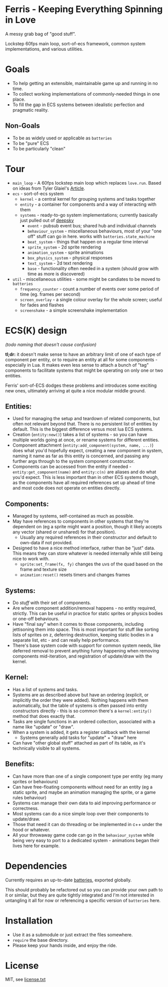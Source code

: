 # Ferris - Keeping Everything Spinning in Love

A messy grab bag of "good stuff".

Lockstep 60fps main loop, sort-of-ecs framework, common system implementations, and various utilities.

# Goals

- To help getting an extensible, maintainable game up and running in no time.
- To collect working implementations of commonly-needed things in one place.
- To fill the gap in ECS systems between idealistic perfection and pragmatic reality.

## Non-Goals

- To be as widely used or applicable as `batteries`
- To be "pure" ECS
- To be particularly "clean"

# Tour

- `main_loop` - A 60fps lockstep main loop which replaces `love.run`. Based on ideas from Tyler Glaiel's [Article](https://medium.com/@tglaiel/how-to-make-your-game-run-at-60fps-24c61210fe75).
- `ecs` - sort-of-ecs system
	- `kernel` - a central kernel for grouping systems and tasks together
	- `entity` - a container for components and a way of interacting with them
	- `systems` -  ready-to-go system implementations; currently basically just pulled out of [deepsky](https://cannonbreed.itch.io/deepsky)
		- `event` - pubsub event bus; shared hub and individual channels
		- `behaviour_system` - miscellaneous behaviours, most of your "one off" stuff can go in here. works with `batteries.state_machine`
		- `beat_system` - things that happen on a regular time interval
		- `sprite_system` - 2d sprite rendering
		- `animation_system` - sprite animations
		- `box_physics_system` - physical responses
		- `text_system` - 2d text rendering
		- `base` - functionality often needed in a system (should grow with time as more is discovered)
- `util` - miscellaneous utilities - some might be candiates to be moved to `batteries`
	- `frequency_counter` - count a number of events over some period of time (eg. frames per second)
	- `screen_overlay` - a single colour overlay for the whole screen; useful for fades and flashes
	- `screenshake` - a simple screenshake implementation

# ECS(K) design

_(todo naming that doesn't cause confusion)_

**tl;dr:** it doesn't make sense to have an arbitrary limit of one of each type of component per entity, or to require an entity at all for some components - especially in Lua. It makes even less sense to attach a bunch of "tag" components to facilitate systems that might be operating on only one or two entities.

Ferris' sort-of-ECS dodges these problems and introduces some exciting new ones, ultimately arriving at quite a nice modular middle ground.

## Entities:

- Used for managing the setup and teardown of related components, but often not relevant beyond that. There is no persistent list of entities by default. This is the biggest difference versus most lua ECS systems.
- Creation (`entity:new()`) takes a list of systems - so you can have multiple worlds going at once, or rename systems for different entities.
- Component attachment (`entity:add_component(system, name, ...)`) does what you'd hopefully expect, creating a new component in system, naming it name as far as this entity is concerned, and passing any further args through to the system component constructor.
- Components can be accessed from the entity if needed - `entity:get_component(name)` and `entity:c(n)` are aliases and do what you'd expect. This is less important than in other ECS systems though, as the components have all required references set up ahead of time and most code does not operate on entities directly.

## Components:

- Managed by systems, self-contained as much as possible.
- May have references to components in other systems that they're dependent on (eg a sprite might want a position, though it likely accepts any vector (shared or unshared) for that position).
	- Usually any required references in their constructor and default to own-data if not provided.
- Designed to have a nice method interface, rather than be "just" data. This means they can store whatever is needed internally while still being nice to work with.
	- `sprite:set_frame(fx, fy)` changes the uvs of the quad based on the frame and texture size
	- `animation:reset()` resets timers and changes frames

## Systems:

- Do _stuff_ with their set of components.
- Are where component addition/removal happens - no entity required, strictly. This can be useful in practice for static sprites or physics bodies or one-off behaviours.
- Have "final say" when it comes to those components, including jettisoning them into space. This is most important for stuff like sorting lists of sprites on z, deferring destruction, keeping static bodies in a separate list, etc - and can really help performance.
- There's base system code with support for common system needs, like deferred removal to prevent anything funny happening when removing components mid-iteration, and registration of update/draw with the kernel.

## Kernel:

- Has a list of systems and tasks.
- Systems are as described above but have an ordering (explicit, or implicitly the order they were added). Nothing happens with them automatically, but the table of systems is often passed into entity constructors directly - this is so common there's a `kernel:entity()` method that does exactly that.
- Tasks are single functions in an ordered collection, associated with a name like "update" or "draw".
- When a system is added, it gets a register callback with the kernel
	- Systems generally add tasks for "update" + "draw" here
- Can have "other global stuff" attached as part of its table, as it's technically visible to all systems.

## Benefits:

- Can have more than one of a single component type per entity (eg many sprites or behaviours)
- Can have free-floating components without need for an entity (eg a static sprite, and maybe an animation managing the sprite, or a game rules behaviour)
- Systems can manage their own data to aid improving performance or correctness.
- Most systems can do a nice simple loop over their components to update/draw.
- Those that need it can do threading or be implemented in c++ under the hood or whatever.
- All your throwaway game code can go in the `behaviour_system` while being very easy to port to a dedicated system - animations began their lives here for example.

# Dependencies

Currently requires an up-to-date [batteries](https://github.com/1bardesign/batteries), exported globally.

This should probably be refactored out so you can provide your own path to it or similar, but they are quite tightly integrated and I'm not interested in untangling it all for now or referencing a specific version of `batteries` here.

# Installation

- Use it as a submodule or just extract the files somewhere.
- `require` the base directory.
- Please keep your hands inside, and enjoy the ride.

# License

MIT, see [license.txt](./license.txt)
